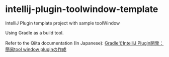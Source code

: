 # intellij-plugin-toolwindow-template
IntelliJ Plugin template project with sample toolWindow

Using Gradle as a build tool.

Refer to the Qiita documentation (In Japanese): [GradleでIntelliJ Plugin開発：簡易tool window pluginの作成](http://qiita.com/itohiro73/items/d46dd3b05a3ca30226f4) 
